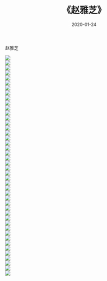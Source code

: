 ﻿---
layout: post
title:  《赵雅芝》
date:   2020-01-24
img: http://img.660000.xyz/Sharelink/壁纸/明星魅力/华人明星/赵雅芝/000.jpg
categories: [美女, 清纯, 唯美]
---

赵雅芝

 ![](http://img.660000.xyz/Sharelink/壁纸/明星魅力/华人明星/赵雅芝/001.jpg) <br>![](http://img.660000.xyz/Sharelink/壁纸/明星魅力/华人明星/赵雅芝/002.jpg) <br>![](http://img.660000.xyz/Sharelink/壁纸/明星魅力/华人明星/赵雅芝/003.jpg) <br>![](http://img.660000.xyz/Sharelink/壁纸/明星魅力/华人明星/赵雅芝/004.jpg) <br>![](http://img.660000.xyz/Sharelink/壁纸/明星魅力/华人明星/赵雅芝/005.jpg) <br>![](http://img.660000.xyz/Sharelink/壁纸/明星魅力/华人明星/赵雅芝/006.jpg) <br>![](http://img.660000.xyz/Sharelink/壁纸/明星魅力/华人明星/赵雅芝/007.jpg) <br>![](http://img.660000.xyz/Sharelink/壁纸/明星魅力/华人明星/赵雅芝/008.jpg) <br>![](http://img.660000.xyz/Sharelink/壁纸/明星魅力/华人明星/赵雅芝/009.jpg) <br>![](http://img.660000.xyz/Sharelink/壁纸/明星魅力/华人明星/赵雅芝/010.jpg) <br>![](http://img.660000.xyz/Sharelink/壁纸/明星魅力/华人明星/赵雅芝/011.jpg) <br>![](http://img.660000.xyz/Sharelink/壁纸/明星魅力/华人明星/赵雅芝/012.jpg) <br>![](http://img.660000.xyz/Sharelink/壁纸/明星魅力/华人明星/赵雅芝/013.jpg) <br>![](http://img.660000.xyz/Sharelink/壁纸/明星魅力/华人明星/赵雅芝/014.jpg) <br>![](http://img.660000.xyz/Sharelink/壁纸/明星魅力/华人明星/赵雅芝/015.jpg) <br>![](http://img.660000.xyz/Sharelink/壁纸/明星魅力/华人明星/赵雅芝/016.jpg) <br>![](http://img.660000.xyz/Sharelink/壁纸/明星魅力/华人明星/赵雅芝/017.jpg) <br>![](http://img.660000.xyz/Sharelink/壁纸/明星魅力/华人明星/赵雅芝/018.jpg) <br>![](http://img.660000.xyz/Sharelink/壁纸/明星魅力/华人明星/赵雅芝/019.jpg) <br>![](http://img.660000.xyz/Sharelink/壁纸/明星魅力/华人明星/赵雅芝/020.jpg) <br>![](http://img.660000.xyz/Sharelink/壁纸/明星魅力/华人明星/赵雅芝/021.jpg) <br>![](http://img.660000.xyz/Sharelink/壁纸/明星魅力/华人明星/赵雅芝/022.jpg) <br>![](http://img.660000.xyz/Sharelink/壁纸/明星魅力/华人明星/赵雅芝/023.jpg) <br>![](http://img.660000.xyz/Sharelink/壁纸/明星魅力/华人明星/赵雅芝/024.jpg) <br>![](http://img.660000.xyz/Sharelink/壁纸/明星魅力/华人明星/赵雅芝/025.jpg) <br>![](http://img.660000.xyz/Sharelink/壁纸/明星魅力/华人明星/赵雅芝/026.jpg) <br>![](http://img.660000.xyz/Sharelink/壁纸/明星魅力/华人明星/赵雅芝/027.jpg) <br>![](http://img.660000.xyz/Sharelink/壁纸/明星魅力/华人明星/赵雅芝/028.jpg) <br>![](http://img.660000.xyz/Sharelink/壁纸/明星魅力/华人明星/赵雅芝/029.jpg) <br>![](http://img.660000.xyz/Sharelink/壁纸/明星魅力/华人明星/赵雅芝/030.jpg) <br>![](http://img.660000.xyz/Sharelink/壁纸/明星魅力/华人明星/赵雅芝/031.jpg) <br>![](http://img.660000.xyz/Sharelink/壁纸/明星魅力/华人明星/赵雅芝/032.jpg) <br>![](http://img.660000.xyz/Sharelink/壁纸/明星魅力/华人明星/赵雅芝/033.jpg) <br>![](http://img.660000.xyz/Sharelink/壁纸/明星魅力/华人明星/赵雅芝/034.jpg) <br>![](http://img.660000.xyz/Sharelink/壁纸/明星魅力/华人明星/赵雅芝/035.jpg) <br>![](http://img.660000.xyz/Sharelink/壁纸/明星魅力/华人明星/赵雅芝/036.jpg) <br>![](http://img.660000.xyz/Sharelink/壁纸/明星魅力/华人明星/赵雅芝/037.jpg) <br>![](http://img.660000.xyz/Sharelink/壁纸/明星魅力/华人明星/赵雅芝/038.jpg) <br>![](http://img.660000.xyz/Sharelink/壁纸/明星魅力/华人明星/赵雅芝/039.jpg) <br>![](http://img.660000.xyz/Sharelink/壁纸/明星魅力/华人明星/赵雅芝/040.jpg) <br>![](http://img.660000.xyz/Sharelink/壁纸/明星魅力/华人明星/赵雅芝/041.jpg) <br>![](http://img.660000.xyz/Sharelink/壁纸/明星魅力/华人明星/赵雅芝/042.jpg) <br>![](http://img.660000.xyz/Sharelink/壁纸/明星魅力/华人明星/赵雅芝/043.jpg) <br>![](http://img.660000.xyz/Sharelink/壁纸/明星魅力/华人明星/赵雅芝/044.jpg) <br>